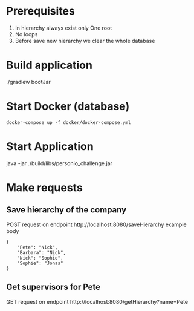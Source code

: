 # Prerequisites
1. In hierarchy always exist only One root
2. No loops
3. Before save new hierarchy we clear the whole database

# Build application
./gradlew bootJar

# Start Docker (database)
```
docker-compose up -f docker/docker-compose.yml
```

# Start Application
java -jar ./build/libs/personio_challenge.jar

# Make requests
## Save hierarchy of the company
POST request on endpoint http://localhost:8080/saveHierarchy
example body
```
{
    "Pete": "Nick",
    "Barbara": "Nick",
    "Nick": "Sophie",
    "Sophie": "Jonas"
}
```

## Get supervisors for Pete
GET request on endpoint http://localhost:8080/getHierarchy?name=Pete
